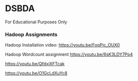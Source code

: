 # DSBDA
For Educational Purposes Only




### Hadoop Assignments

Hadoop Installation video:
https://youtu.be/FopPic_OUX0

Hadoop Wordcount assignment
https://youtu.be/6sK3LDY7Pp4

https://youtu.be/QfdxiXFTcak

https://youtu.be/O1GcLdXuYc8
